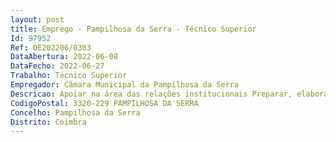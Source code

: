 ```yaml
--- 
layout: post
title: Emprego - Pampilhosa da Serra - Técnico Superior
Id: 97952
Ref: OE202206/0303
DataAbertura: 2022-06-08
DataFecho: 2022-06-27
Trabalho: Técnico Superior
Empregador: Câmara Municipal da Pampilhosa da Serra
Descricao: Apoiar na área das relações institucionais Preparar, elaborar e divulgar publicações periódicas municipais, de informação geral Assegurar as relações com os órgãos de comunicação social, designadamente em sede de divulgação das atividades e eventos municipais junto da mesma Preparar a realização de entrevistas, reuniões, conferências de imprensa ou outros acontecimentos em que o executivo autárquico deva participar Assegurar a redação e divulgação de notas de imprensa Recolher e promover a divulgação interna das matérias noticiosas de interesse para a Câmara Cobertura jornalística de eventos e de toda a atividade municipal e respetiva divulgação nos jornais e redes sociais, dado que a divulgação da atividade municipal nos meios de comunicação social e redes sociais é essencial para a promoção do Concelho.Exercer as demais funções que, superiormente, lhe forem cometidas.
CodigoPostal: 3320-229 PAMPILHOSA DA SERRA
Concelho: Pampilhosa da Serra
Distrito: Coimbra
--- 
```

